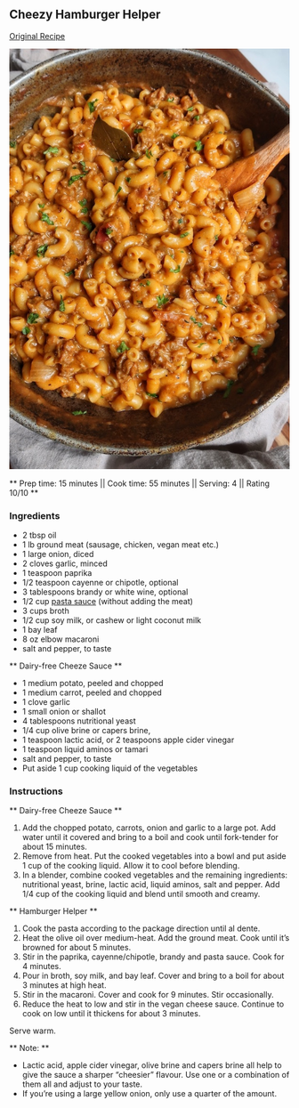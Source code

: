 ## Cheezy Hamburger Helper

[Original Recipe](https://www.fromthecomfortofmybowl.com/vegan-hamburger-helper/)

![Picture](../img/vegan_hamburger_helper.jpeg)

** Prep time: 15 minutes || Cook time: 55 minutes || Serving: 4 || Rating 10/10 **

### Ingredients

- 2 tbsp oil
- 1 lb ground meat (sausage, chicken, vegan meat etc.)
- 1 large onion, diced
- 2 cloves garlic, minced
- 1 teaspoon paprika
- 1/2 teaspoon cayenne or chipotle, optional
- 3 tablespoons brandy or white wine, optional
- 1/2 cup [pasta sauce](../sauces/spaghetti_sauce.md) (without adding the meat)
- 3 cups broth
- 1/2 cup soy milk, or cashew or light coconut milk
- 1 bay leaf
- 8 oz elbow macaroni
- salt and pepper, to taste

** Dairy-free Cheeze Sauce **

- 1 medium potato, peeled and chopped
- 1 medium carrot, peeled and chopped
- 1 clove garlic
- 1 small onion or shallot
- 4 tablespoons nutritional yeast
- 1/4 cup olive brine or capers brine,
- 1 teaspoon lactic acid, or 2 teaspoons apple cider vinegar
- 1 teaspoon liquid aminos or tamari
- salt and pepper, to taste
- Put aside 1 cup cooking liquid of the vegetables
     
### Instructions

** Dairy-free Cheeze Sauce **

1. Add the chopped potato, carrots, onion and garlic to a large pot. Add water until it covered and bring to a boil and cook until fork-tender for about 15 minutes.
2. Remove from heat. Put the cooked vegetables into a bowl and put aside 1 cup of the cooking liquid. Allow it to cool before blending. 
3. In a blender, combine cooked vegetables and the remaining ingredients: nutritional yeast, brine, lactic acid, liquid aminos, salt and pepper. Add 1/4 cup of the cooking liquid and blend until smooth and creamy. 
 
** Hamburger Helper **

1. Cook the pasta according to the package direction until al dente.
2. Heat the olive oil over medium-heat. Add the ground meat. Cook until it’s browned for about 5 minutes.
3. Stir in the paprika, cayenne/chipotle, brandy and pasta sauce. Cook for 4 minutes.
4. Pour in broth, soy milk, and bay leaf. Cover and bring to a boil for about 3 minutes at high heat.
5. Stir in the macaroni. Cover and cook for 9 minutes. Stir occasionally.
6. Reduce the heat to low and stir in the vegan cheese sauce. Continue to cook on low until it thickens for about 3 minutes.

Serve warm.


** Note: ** 

- Lactic acid, apple cider vinegar, olive brine and capers brine all help to give the sauce a sharper “cheesier” flavour. Use one or a combination of them all and adjust to your taste.
- If you’re using a large yellow onion, only use a quarter of the amount.

